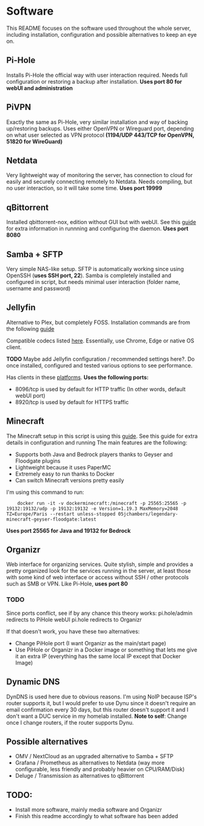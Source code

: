 # Software
This README focuses on the software used throughout the whole server, including installation, configuration and possible alternatives to keep an eye on.

## Pi-Hole
Installs Pi-Hole the official way with user interaction required. Needs full configuration or restoring a backup after installation.
**Uses port 80 for webUI and administration**

## PiVPN
Exactly the same as Pi-Hole, very similar installation and way of backing up/restoring backups. Uses either OpenVPN or Wireguard port, depending on what user selected as VPN protocol **(1194/UDP 443/TCP for OpenVPN, 51820 for WireGuard)**

## Netdata
Very lightweight way of monitoring the server, has connection to cloud for easily and securely connecting remotely to Netdata. Needs compiling, but no user interaction, so it will take some time. **Uses port 19999**

## qBittorrent
Installed qbittorrent-nox, edition without GUI but with webUI. See this [guide](https://github.com/qbittorrent/qBittorrent/wiki/Running-qBittorrent-without-X-server-(WebUI-only,-systemd-service-set-up,-Ubuntu-15.04-or-newer)) for extra information in runnning and configuring the daemon. **Uses port 8080**

## Samba + SFTP
Very simple NAS-like setup. SFTP is automatically working since using OpenSSH (**uses SSH port, 22**). Samba is completely installed and configured in script, but needs minimal user interaction (folder name, username and password)

## Jellyfin
Alternative to Plex, but completely FOSS. Installation commands are from the following [guide](https://jellyfin.org/docs/general/installation/linux/#ubuntu-repository)

Compatible codecs listed [here](https://en.wikipedia.org/wiki/Comparison_of_video_container_formats). Essentially, use Chrome, Edge or native OS client.

**TODO** Maybe add Jellyfin configuration / recommended settings here?. Do once installed, configured and tested various options to see performance.

Has clients in these [platforms](https://jellyfin.org/downloads/clients/). **Uses the following ports:**
- 8096/tcp is used by default for HTTP traffic (In other words, default webUI port)
- 8920/tcp is used by default for HTTPS traffic

## Minecraft
The Minecraft setup in this script is using this [guide](https://jamesachambers.com/minecraft-java-bedrock-server-together-geyser-floodgate/). See this guide for extra details in configuration and running
The main features are the following:
- Supports both Java and Bedrock players thanks to Geyser and Floodgate plugins
- Lightweight because it uses PaperMC
- Extremely easy to run thanks to Docker
- Can switch Minecraft versions pretty easily

I'm using this command to run:

```shell
    docker run -it -v dockerminecraft:/minecraft -p 25565:25565 -p 19132:19132/udp -p 19132:19132 -e Version=1.19.3 MaxMemory=2048 TZ=Europe/Paris --restart unless-stopped 05jchambers/legendary-minecraft-geyser-floodgate:latest
```
**Uses port 25565 for Java and 19132 for Bedrock**

## Organizr
Web interface for organizing services. Quite stylish, simple and provides a pretty organized look for the services running in the server, at least those with some kind of web interface or access without SSH / other protocols such as SMB or VPN. Like Pi-Hole, **uses port 80**

### TODO
Since ports conflict, see if by any chance this theory works:
pi.hole/admin redirects to PiHole webUI
pi.hole       redirects to Organizr

If that doesn't work, you have these two alternatives:
- Change PiHole port (I want Organizr as the main/start page)
- Use PiHole or Organizr in a Docker image or something that lets me give it an extra IP (everything has the same local IP except that Docker Image)

## Dynamic DNS
DynDNS is used here due to obvious reasons. I'm using NoIP because ISP's router supports it, but I would prefer to use Dynu since it doesn't require an email confirmation every 30 days, but this router doesn't support it and I don't want a DUC service in my homelab installed. 
**Note to self**: Change once I change routers, if the router supports Dynu.

## Possible alternatives
- OMV / NextCloud as an upgraded alternative to Samba + SFTP
- Grafana / Prometheus as alternatives to Netdata (way more configurable, less friendly and probably heavier on CPU/RAM/Disk)
- Deluge / Transmission as alternatives to qBittorrent

## TODO:
- Install more software, mainly media software and Organizr
- Finish this readme accordingly to what software has been added
